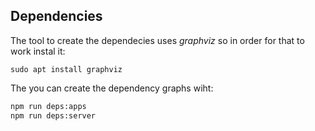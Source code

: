 ## Dependencies

The tool to create the dependecies uses *graphviz* so in order for that to work instal it: 
```
sudo apt install graphviz
```

The you can create the dependency graphs wiht:

```bash
npm run deps:apps
npm run deps:server
```